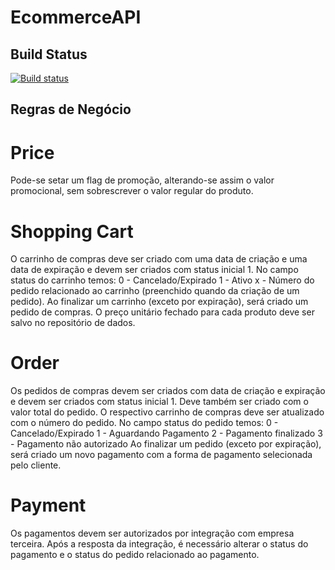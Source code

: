 # EcommerceAPI

## Build Status
[![Build status](https://ci.appveyor.com/api/projects/status/gu2updv7xxv6v95w/branch/master?svg=true)](https://ci.appveyor.com/project/mateusggeracino/ecommerceapi/branch/master)

## Regras de Negócio

# Price

Pode-se setar um flag de promoção, alterando-se assim o valor promocional, sem sobrescrever o valor regular do produto.

# Shopping Cart

O carrinho de compras deve ser criado com uma data de criação e uma data de expiração e devem ser criados com status inicial 1.
No campo status do carrinho temos:
0 - Cancelado/Expirado
1 - Ativo
x - Número do pedido relacionado ao carrinho (preenchido quando da criação de um pedido).
Ao finalizar um carrinho (exceto por expiração), será criado um pedido de compras.
O preço unitário fechado para cada produto deve ser salvo no repositório de dados.

# Order

Os pedidos de compras devem ser criados com data de criação e expiração e devem ser criados com status inicial 1. Deve também ser criado com o valor total do pedido. O respectivo carrinho de compras deve ser atualizado com o número do pedido.
No campo status do pedido temos:
0 - Cancelado/Expirado
1 - Aguardando Pagamento
2 - Pagamento finalizado
3 - Pagamento não autorizado
Ao finalizar um pedido (exceto por expiração), será criado um novo pagamento com a forma de pagamento selecionada pelo cliente.

# Payment

Os pagamentos devem ser autorizados por integração com empresa terceira.
Após a resposta da integração, é necessário alterar o status do pagamento e o status do pedido relacionado ao pagamento.

